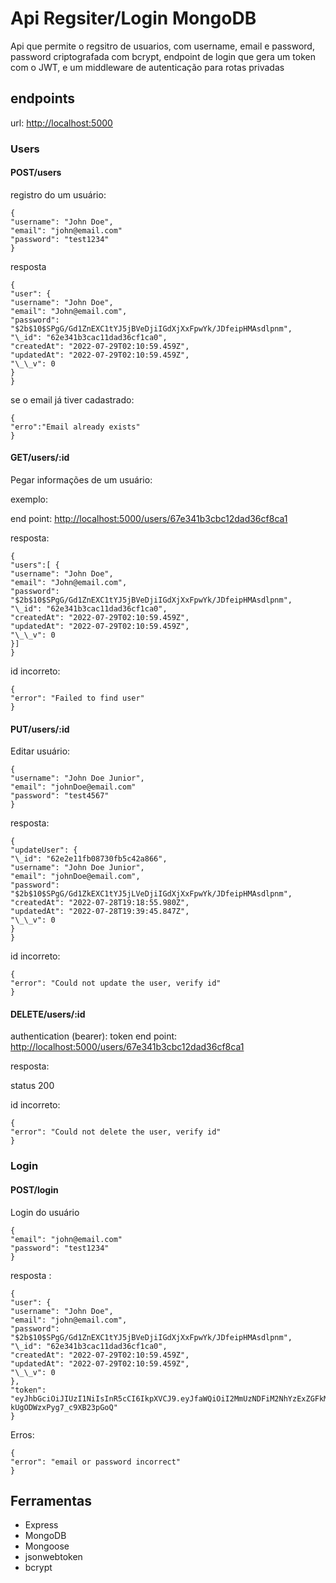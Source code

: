 # Api Regsiter/Login MongoDB

Api que permite o regsitro de usuarios, com username, email e password, password criptografada com bcrypt, endpoint de login que gera um token com o JWT, e um middleware de autenticação para rotas privadas

## endpoints

url: <http://localhost:5000>

### Users

#### POST/users

registro do um usuário:

```
{
"username": "John Doe",
"email": "john@email.com"
"password": "test1234"
}
```

resposta

```
{
"user": {
"username": "John Doe",
"email": "John@email.com",
"password": "$2b$10$SPgG/Gd1ZnEXC1tYJ5jBVeDjiIGdXjXxFpwYk/JDfeipHMAsdlpnm",
"\_id": "62e341b3cac11dad36cf1ca0",
"createdAt": "2022-07-29T02:10:59.459Z",
"updatedAt": "2022-07-29T02:10:59.459Z",
"\_\_v": 0
}
}
```

se o email já tiver cadastrado:

```
{
"erro":"Email already exists"
}
```

#### GET/users/:id

Pegar informações de um usuário:

exemplo:

end point: <http://localhost:5000/users/67e341b3cbc12dad36cf8ca1>

resposta:

```
{
"users":[ {
"username": "John Doe",
"email": "John@email.com",
"password": "$2b$10$SPgG/Gd1ZnEXC1tYJ5jBVeDjiIGdXjXxFpwYk/JDfeipHMAsdlpnm",
"\_id": "62e341b3cac11dad36cf1ca0",
"createdAt": "2022-07-29T02:10:59.459Z",
"updatedAt": "2022-07-29T02:10:59.459Z",
"\_\_v": 0
}]
}
```

id incorreto:

```
{
"error": "Failed to find user"
}
```

#### PUT/users/:id

Editar usuário:

```
{
"username": "John Doe Junior",
"email": "johnDoe@email.com"
"password": "test4567"
}
```

resposta:

```
{
"updateUser": {
"\_id": "62e2e11fb08730fb5c42a866",
"username": "John Doe Junior",
"email": "johnDoe@email.com",
"password": "$2b$10$SPgG/Gd1ZkEXC1tYJ5jLVeDjiIGdXjXxFpwYk/JDfeipHMAsdlpnm",
"createdAt": "2022-07-28T19:18:55.980Z",
"updatedAt": "2022-07-28T19:39:45.847Z",
"\_\_v": 0
}
}
```

id incorreto:

```
{
"error": "Could not update the user, verify id"
}
```

#### DELETE/users/:id

authentication (bearer): token
end point: <http://localhost:5000/users/67e341b3cbc12dad36cf8ca1>

resposta:

status 200

id incorreto:

```
{
"error": "Could not delete the user, verify id"
}
```

### Login

#### POST/login

Login do usuário

```
{
"email": "john@email.com"
"password": "test1234"
}
```

resposta :

```
{
"user": {
"username": "John Doe",
"email": "john@email.com",
"password": "$2b$10$SPgG/Gd1ZnEXC1tYJ5jBVeDjiIGdXjXxFpwYk/JDfeipHMAsdlpnm",
"\_id": "62e341b3cac11dad36cf1ca0",
"createdAt": "2022-07-29T02:10:59.459Z",
"updatedAt": "2022-07-29T02:10:59.459Z",
"\_\_v": 0
},
"token": "eyJhbGciOiJIUzI1NiIsInR5cCI6IkpXVCJ9.eyJfaWQiOiI2MmUzNDFiM2NhYzExZGFkMzZjZjFjYKAiLCJpYXQiOjE2NTkwNjA4MzAsImV4cCI6MTY2MDc4ODgzMCwic3ViIjoiQW5hQGdtYWlsLmLvbSJ9.jScfdVEw4ABks_Vt6Qu-kUgODWzxPyg7_c9XB23pGoQ"
}
```

Erros:

```
{
"error": "email or password incorrect"
}
```

## Ferramentas

- Express
- MongoDB
- Mongoose
- jsonwebtoken
- bcrypt
